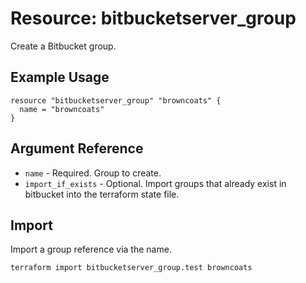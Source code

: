 # Resource: bitbucketserver_group

Create a Bitbucket group.

## Example Usage

```hcl
resource "bitbucketserver_group" "browncoats" {
  name = "browncoats"
}
```

## Argument Reference

* `name` - Required. Group to create.
* `import_if_exists` - Optional. Import groups that already exist in bitbucket into the terraform state file.

## Import

Import a group reference via the name.

```
terraform import bitbucketserver_group.test browncoats
```
